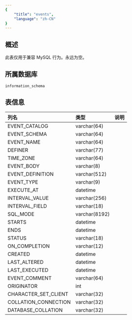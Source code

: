 ```yaml
---
{
    "title": "events",
    "language": "zh-CN"
}
---
```


<!--
Licensed to the Apache Software Foundation (ASF) under one
or more contributor license agreements.  See the NOTICE file
distributed with this work for additional information
regarding copyright ownership.  The ASF licenses this file
to you under the Apache License, Version 2.0 (the
"License"); you may not use this file except in compliance
with the License.  You may obtain a copy of the License at

  http://www.apache.org/licenses/LICENSE-2.0

Unless required by applicable law or agreed to in writing,
software distributed under the License is distributed on an
"AS IS" BASIS, WITHOUT WARRANTIES OR CONDITIONS OF ANY
KIND, either express or implied.  See the License for the
specific language governing permissions and limitations
under the License.
-->

## 概述

此表仅用于兼容 MySQL 行为。永远为空。

## 所属数据库


`information_schema`


## 表信息

| 列名                 | 类型          | 说明 |
| :------------------- | :------------ | :--- |
| EVENT_CATALOG        | varchar(64)   |      |
| EVENT_SCHEMA         | varchar(64)   |      |
| EVENT_NAME           | varchar(64)   |      |
| DEFINER              | varchar(77)   |      |
| TIME_ZONE            | varchar(64)   |      |
| EVENT_BODY           | varchar(8)    |      |
| EVENT_DEFINITION     | varchar(512)  |      |
| EVENT_TYPE           | varchar(9)    |      |
| EXECUTE_AT           | datetime      |      |
| INTERVAL_VALUE       | varchar(256)  |      |
| INTERVAL_FIELD       | varchar(18)   |      |
| SQL_MODE             | varchar(8192) |      |
| STARTS               | datetime      |      |
| ENDS                 | datetime      |      |
| STATUS               | varchar(18)   |      |
| ON_COMPLETION        | varchar(12)   |      |
| CREATED              | datetime      |      |
| LAST_ALTERED         | datetime      |      |
| LAST_EXECUTED        | datetime      |      |
| EVENT_COMMENT        | varchar(64)   |      |
| ORIGINATOR           | int           |      |
| CHARACTER_SET_CLIENT | varchar(32)   |      |
| COLLATION_CONNECTION | varchar(32)   |      |
| DATABASE_COLLATION   | varchar(32)   |      |